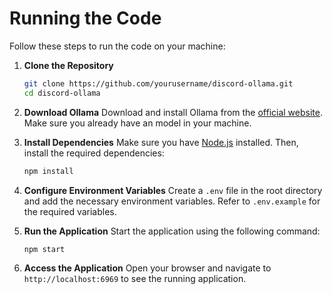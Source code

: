 # Running the Code

Follow these steps to run the code on your machine:

1. **Clone the Repository**
    ```sh
    git clone https://github.com/yourusername/discord-ollama.git
    cd discord-ollama
    ```

2. **Download Ollama**
    Download and install Ollama from the [official website](https://ollama.com/download).
    Make sure you already have an model in your machine.

3. **Install Dependencies**
    Make sure you have [Node.js](https://nodejs.org/) installed. Then, install the required dependencies:
    ```sh
    npm install
    ```

4. **Configure Environment Variables**
    Create a `.env` file in the root directory and add the necessary environment variables. Refer to `.env.example` for the required variables.

5. **Run the Application**
    Start the application using the following command:
    ```sh
    npm start
    ```

6. **Access the Application**
    Open your browser and navigate to `http://localhost:6969` to see the running application.

